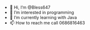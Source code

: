 - 👋 Hi, I’m @Bless647
- 👀 I’m interested in programming
- 🌱 I’m currently learning with Java
- 📫 How to reach me call 0686816463

<!---
Bless647/Bless647 is a ✨ special ✨ repository because its `README.md` (this file) appears on your GitHub profile.
You can click the Preview link to take a look at your changes.
--->
